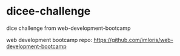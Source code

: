 # dicee-challenge
dice challenge from web-development-bootcamp

web development bootcamp repo: https://github.com/imloris/web-development-bootcamp
